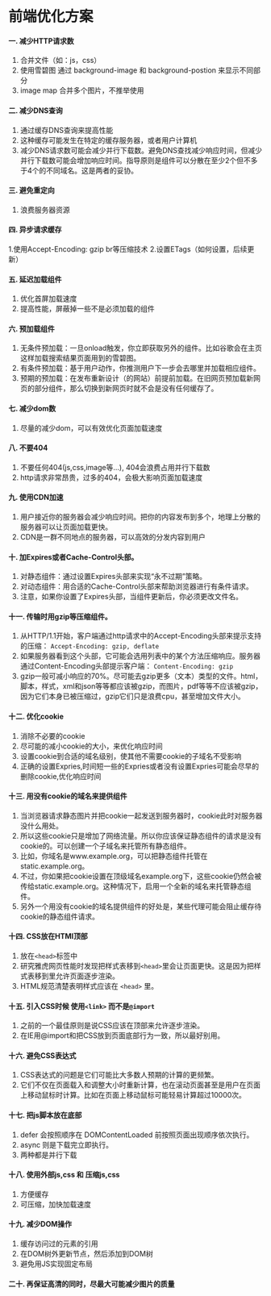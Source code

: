 # 前端优化方案

#### 一. 减少HTTP请求数
1. 合并文件（如：js，css）
2. 使用雪碧图 通过 background-image 和 background-postion 来显示不同部分
3. image map 合并多个图片，不推举使用

#### 二. 减少DNS查询
1. 通过缓存DNS查询来提高性能
2. 这种缓存可能发生在特定的缓存服务器，或者用户计算机
3. 减少DNS请求数可能会减少并行下载数。避免DNS查找减少响应时间，但减少并行下载数可能会增加响应时间。指导原则是组件可以分散在至少2个但不多于4个的不同域名。这是两者的妥协。

#### 三. 避免重定向
1. 浪费服务器资源

#### 四. 异步请求缓存
1.使用Accept-Encoding: gzip br等压缩技术
2.设置ETags（如何设置，后续更新）

#### 五. 延迟加载组件
1. 优化首屏加载速度
2. 提高性能，屏蔽掉一些不是必须加载的组件

#### 六. 预加载组件
1. 无条件预加载：一旦onload触发，你立即获取另外的组件。比如谷歌会在主页这样加载搜索结果页面用到的雪碧图。
2. 有条件预加载：基于用户动作，你推测用户下一步会去哪里并加载相应组件。
3. 预期的预加载：在发布重新设计（的网站）前提前加载。在旧网页预加载新网页的部分组件，那么切换到新网页时就不会是没有任何缓存了。

#### 七. 减少dom数
1. 尽量的减少dom，可以有效优化页面加载速度

#### 八. 不要404
1. 不要任何404(js,css,image等...), 404会浪费占用并行下载数
2. http请求非常昂贵，过多的404，会极大影响页面加载速度

#### 九. 使用CDN加速
1. 用户接近你的服务器会减少响应时间。把你的内容发布到多个，地理上分散的服务器可以让页面加载更快。
2. CDN是一群不同地点的服务器，可以高效的分发内容到用户

#### 十. 加Expires或者Cache-Control头部。
1. 对静态组件：通过设置Expires头部来实现“永不过期”策略。
2. 对动态组件：用合适的Cache-Control头部来帮助浏览器进行有条件请求。
3. 注意，如果你设置了Expires头部，当组件更新后，你必须更改文件名。

#### 十一. 传输时用gzip等压缩组件。
1. 从HTTP/1.1开始，客户端通过http请求中的Accept-Encoding头部来提示支持的压缩：
```Accept-Encoding: gzip, deflate```
2. 如果服务器看到这个头部，它可能会选用列表中的某个方法压缩响应。服务器通过Content-Encoding头部提示客户端：
```Content-Encoding: gzip```
3. gzip一般可减小响应的70%。尽可能去gzip更多（文本）类型的文件。html，脚本，样式，xml和json等等都应该被gzip，而图片，pdf等等不应该被gzip，因为它们本身已被压缩过，gzip它们只是浪费cpu，甚至增加文件大小。

#### 十二. 优化cookie
1. 消除不必要的cookie
2. 尽可能的减小cookie的大小，来优化响应时间
3. 设置cookie到合适的域名级别，使其他不需要cookie的子域名不受影响
4. 正确的设置Expries,时间短一些的Expries或者没有设置Expries可能会尽早的删除cookie,优化响应时间

#### 十三. 用没有cookie的域名来提供组件
1. 当浏览器请求静态图片并把cookie一起发送到服务器时，cookie此时对服务器没什么用处。
2. 所以这些cookie只是增加了网络流量。所以你应该保证静态组件的请求是没有cookie的。可以创建一个子域名来托管所有静态组件。
3. 比如，你域名是www.example.org，可以把静态组件托管在static.example.org。
4. 不过，你如果把cookie设置在顶级域名example.org下，这些cookie仍然会被传给static.example.org。这种情况下，启用一个全新的域名来托管静态组件。
3. 另外一个用没有cookie的域名提供组件的好处是，某些代理可能会阻止缓存待cookie的静态组件请求。

#### 十四. CSS放在HTMl顶部
1. 放在```<head>```标签中
2. 研究雅虎网页性能时发现把样式表移到```<head>```里会让页面更快。这是因为把样式表移到<head>里允许页面逐步渲染。
3. HTML规范清楚表明样式应该在 ```<head>``` 里。

#### 十五. 引入CSS时候 使用```<link>``` 而不是```@import```
1. 之前的一个最佳原则是说CSS应该在顶部来允许逐步渲染。
2. 在IE用@import和把CSS放到页面底部行为一致，所以最好别用。

#### 十六. 避免CSS表达式
1. CSS表达式的问题是它们可能比大多数人预期的计算的更频繁。
2. 它们不仅在页面载入和调整大小时重新计算，也在滚动页面甚至是用户在页面上移动鼠标时计算。比如在页面上移动鼠标可能轻易计算超过10000次。

#### 十七. 把js脚本放在底部
1. defer 会按照顺序在 DOMContentLoaded 前按照页面出现顺序依次执行。
2. async 则是下载完立即执行。
3. 两种都是并行下载

#### 十八. 使用外部js,css 和 压缩js,css
1. 方便缓存
2. 可压缩，加快加载速度

#### 十九. 减少DOM操作
1. 缓存访问过的元素的引用
2. 在DOM树外更新节点，然后添加到DOM树
3. 避免用JS实现固定布局

#### 二十. 再保证高清的同时，尽最大可能减少图片的质量
